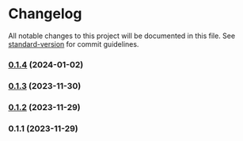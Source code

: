 # Changelog

All notable changes to this project will be documented in this file. See [standard-version](https://github.com/conventional-changelog/standard-version) for commit guidelines.

### [0.1.4](https://github.com/andriytyurnikov/pro-rata-rem/compare/v0.1.3...v0.1.4) (2024-01-02)

### [0.1.3](https://github.com/andriytyurnikov/pro-rata-rem/compare/v0.1.2...v0.1.3) (2023-11-30)

### [0.1.2](https://github.com/andriytyurnikov/pro-rata-rem/compare/v0.1.1...v0.1.2) (2023-11-29)

### 0.1.1 (2023-11-29)
